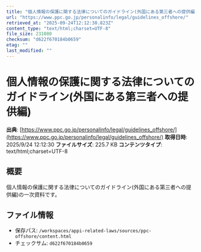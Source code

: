```yaml
---
title: "個人情報の保護に関する法律についてのガイドライン(外国にある第三者への提供編)"
url: "https://www.ppc.go.jp/personalinfo/legal/guidelines_offshore/"
retrieved_at: "2025-09-24T12:12:30.823Z"
content_type: "text/html;charset=UTF-8"
file_size: 231080
checksum: "d622f670184b0659"
etag: ""
last_modified: ""
---
```


# 個人情報の保護に関する法律についてのガイドライン(外国にある第三者への提供編)

**出典**: [https://www.ppc.go.jp/personalinfo/legal/guidelines_offshore/](https://www.ppc.go.jp/personalinfo/legal/guidelines_offshore/)
**取得日時**: 2025/9/24 12:12:30
**ファイルサイズ**: 225.7 KB
**コンテンツタイプ**: text/html;charset=UTF-8

## 概要
個人情報の保護に関する法律についてのガイドライン(外国にある第三者への提供編)の一次資料です。

## ファイル情報
- 保存パス: `/workspaces/appi-related-laws/sources/ppc-offshore/content.html`
- チェックサム: `d622f670184b0659`
